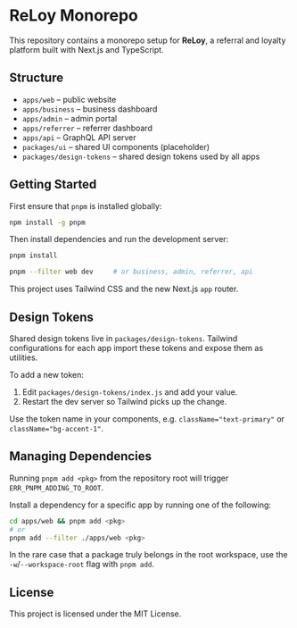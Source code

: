 # ReLoy Monorepo

This repository contains a monorepo setup for **ReLoy**, a referral and loyalty platform built with Next.js and TypeScript.

## Structure


- `apps/web` – public website
- `apps/business` – business dashboard
- `apps/admin` – admin portal
- `apps/referrer` – referrer dashboard
- `apps/api` – GraphQL API server
- `packages/ui` – shared UI components (placeholder)
- `packages/design-tokens` – shared design tokens used by all apps

## Getting Started

First ensure that `pnpm` is installed globally:

```bash
npm install -g pnpm
```

Then install dependencies and run the development server:

```bash
pnpm install

pnpm --filter web dev     # or business, admin, referrer, api

```

This project uses Tailwind CSS and the new Next.js `app` router.

## Design Tokens

Shared design tokens live in `packages/design-tokens`. Tailwind configurations
for each app import these tokens and expose them as utilities.

To add a new token:

1. Edit `packages/design-tokens/index.js` and add your value.
2. Restart the dev server so Tailwind picks up the change.

Use the token name in your components, e.g. `className="text-primary"` or
`className="bg-accent-1"`.

## Managing Dependencies

Running `pnpm add <pkg>` from the repository root will trigger `ERR_PNPM_ADDING_TO_ROOT`.

Install a dependency for a specific app by running one of the following:

```bash
cd apps/web && pnpm add <pkg>
# or
pnpm add --filter ./apps/web <pkg>
```

In the rare case that a package truly belongs in the root workspace, use the
`-w`/`--workspace-root` flag with `pnpm add`.

## License

This project is licensed under the MIT License.

